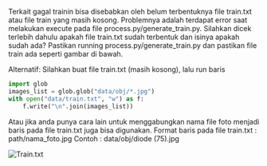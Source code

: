 Terkait gagal trainin bisa disebabkan oleh belum terbentuknya file train.txt atau file train yang masih kosong. Problemnya adalah terdapat error saat melakukan execute pada file process.py/generate_train.py. Silahkan dicek terlebih dahulu apakah file train.txt sudah terbentuk dan isinya apakah sudah ada?
Pastikan running process.py/generate_train.py dan pastikan file train ada seperti gambar di bawah.

Alternatif: Silahkan buat file train.txt (masih kosong), lalu run baris
```python
import glob
images_list = glob.glob("data/obj/*.jpg")
with open("data/train.txt", "w") as f:
    f.write("\n".join(images_list))
```

Atau jika anda punya cara lain untuk menggabungkan nama file foto menjadi baris pada file train.txt juga bisa digunakan.
Format baris pada file train.txt : path/nama_foto.jpg 
Contoh : data/obj/diode (75).jpg

![Train.txt](https://pasteboard.co/QFE0b2GR0SIO.png)
